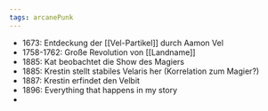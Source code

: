 ```yaml
---
tags: arcanePunk
---
```

 
- 1673: Entdeckung der [[Vel-Partikel]] durch Aamon Vel
- 1758-1762: Große Revolution von [[Landname]]
- 1885: Kat beobachtet die Show des Magiers
- 1885: Krestin stellt stabiles Velaris her (Korrelation zum Magier?)
- 1887: Krestin erfindet den Velbit 
- 1896: Everything that happens in my story
- 